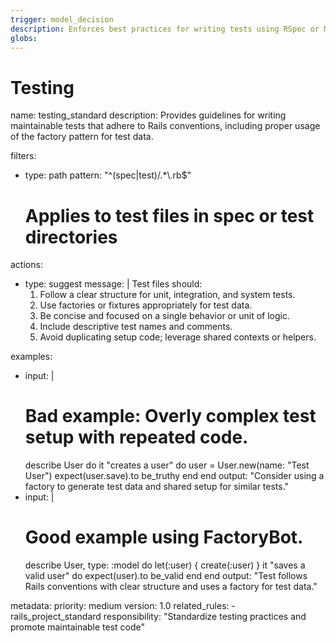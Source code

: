 ```yaml
---
trigger: model_decision
description: Enforces best practices for writing tests using RSpec or Minitest, with emphasis on using the factory pattern.
globs:
---
```


# Testing

<rule>
name: testing_standard
description: Provides guidelines for writing maintainable tests that adhere to Rails conventions, including proper usage of the factory pattern for test data.

filters:
  - type: path
    pattern: "^(spec|test)/.*\\.rb$"
    # Applies to test files in spec or test directories

actions:
  - type: suggest
    message: |
      Test files should:
      1. Follow a clear structure for unit, integration, and system tests.
      2. Use factories or fixtures appropriately for test data.
      3. Be concise and focused on a single behavior or unit of logic.
      4. Include descriptive test names and comments.
      5. Avoid duplicating setup code; leverage shared contexts or helpers.

examples:
  - input: |
      # Bad example: Overly complex test setup with repeated code.
      describe User do
        it "creates a user" do
          user = User.new(name: "Test User")
          expect(user.save).to be_truthy
        end
      end
    output: "Consider using a factory to generate test data and shared setup for similar tests."
  - input: |
      # Good example using FactoryBot.
      describe User, type: :model do
        let(:user) { create(:user) }
        it "saves a valid user" do
          expect(user).to be_valid
        end
      end
    output: "Test follows Rails conventions with clear structure and uses a factory for test data."

metadata:
  priority: medium
  version: 1.0
  related_rules:
    - rails_project_standard
  responsibility: "Standardize testing practices and promote maintainable test code"
</rule>
